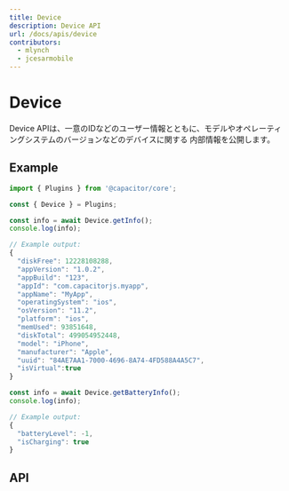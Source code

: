 ```yaml
---
title: Device
description: Device API
url: /docs/apis/device
contributors:
  - mlynch
  - jcesarmobile
---
```


<plugin-platforms platforms="pwa,ios,android"></plugin-platforms>

# Device

Device APIは、一意のIDなどのユーザー情報とともに、モデルやオペレーティングシステムのバージョンなどのデバイスに関する
内部情報を公開します。

<plugin-api name="device" index="true"></plugin-api>

## Example

```typescript
import { Plugins } from '@capacitor/core';

const { Device } = Plugins;

const info = await Device.getInfo();
console.log(info);

// Example output:
{
  "diskFree": 12228108288,
  "appVersion": "1.0.2",
  "appBuild": "123",
  "appId": "com.capacitorjs.myapp",
  "appName": "MyApp",
  "operatingSystem": "ios",
  "osVersion": "11.2",
  "platform": "ios",
  "memUsed": 93851648,
  "diskTotal": 499054952448,
  "model": "iPhone",
  "manufacturer": "Apple",
  "uuid": "84AE7AA1-7000-4696-8A74-4FD588A4A5C7",
  "isVirtual":true
}

const info = await Device.getBatteryInfo();
console.log(info);

// Example output:
{
  "batteryLevel": -1,
  "isCharging": true
}
```

## API

<plugin-api name="device"></plugin-api>
